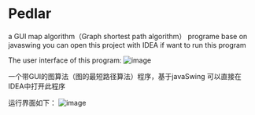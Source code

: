 # Pedlar
a GUI map algorithm（Graph shortest path algorithm） programe base on javaswing
you can open this project with IDEA if want to run this program

The user interface of this program:
![image](https://user-images.githubusercontent.com/40204259/155631418-3e20f484-9c66-4d5e-8ef6-ffda9af1fa01.png)




一个带GUI的图算法（图的最短路径算法）程序，基于javaSwing
可以直接在IDEA中打开此程序

运行界面如下：
![image](https://user-images.githubusercontent.com/40204259/155631418-3e20f484-9c66-4d5e-8ef6-ffda9af1fa01.png)
